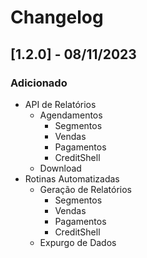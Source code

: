 # Changelog

## [1.2.0] - 08/11/2023

### Adicionado
- API de Relatórios
    - Agendamentos
        - Segmentos
        - Vendas
        - Pagamentos
        - CreditShell
    - Download
- Rotinas Automatizadas
    - Geração de Relatórios
        - Segmentos
        - Vendas
        - Pagamentos
        - CreditShell
    - Expurgo de Dados